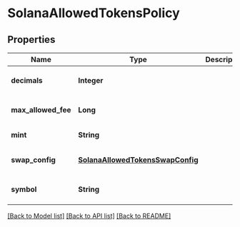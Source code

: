# SolanaAllowedTokensPolicy

## Properties

| Name                | Type                                                                  | Description | Notes                        |
| ------------------- | --------------------------------------------------------------------- | ----------- | ---------------------------- |
| **decimals**        | **Integer**                                                           |             | [optional] [default to null] |
| **max_allowed_fee** | **Long**                                                              |             | [optional] [default to null] |
| **mint**            | **String**                                                            |             | [default to null]            |
| **swap_config**     | [**SolanaAllowedTokensSwapConfig**](SolanaAllowedTokensSwapConfig.md) |             | [optional] [default to null] |
| **symbol**          | **String**                                                            |             | [optional] [default to null] |

[[Back to Model list]](../README.md#documentation-for-models) [[Back to API list]](../README.md#documentation-for-api-endpoints) [[Back to README]](../README.md)
